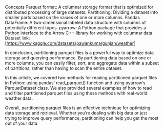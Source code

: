 Concepts
Parquet format: A columnar storage format that is optimized for distributed processing of large datasets.
Partitioning: Dividing a dataset into smaller parts based on the values of one or more columns.
Pandas DataFrame: A two-dimensional labeled data structure with columns of potentially different types.
pyarrow: A Python package that provides a Python interface to the Arrow C++ library for working with columnar data.
Dataset link: [https://www.kaggle.com/datasets/pawankumargunjan/weather] 


In conclusion, partitioning parquet files is a powerful way to optimize data storage and querying performance. By partitioning data based on one or more columns, you can easily filter, sort, and aggregate data within a subset of partitions, rather than having to scan the entire dataset.

In this article, we covered two methods for reading partitioned parquet files in Python: using pandas’ read_parquet() function and using pyarrow’s ParquetDataset class. We also provided several examples of how to read and filter partitioned parquet files using these methods with real-world weather data.

Overall, partitioning parquet files is an effective technique for optimizing data storage and retrieval. Whether you’re dealing with big data or just trying to improve query performance, partitioning can help you get the most out of your data.
